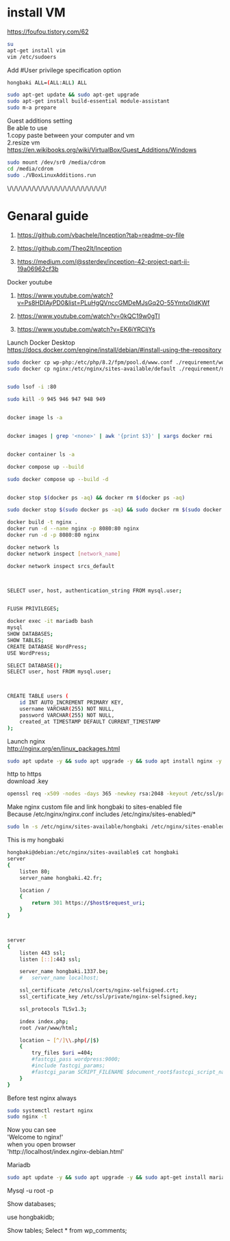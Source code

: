 # install VM  
https://foufou.tistory.com/62


```bash
su
apt-get install vim
vim /etc/sudoers
```  

Add #User privilege specification option
```bash
hongbaki ALL=(ALL:ALL) ALL
```  

```bash
sudo apt-get update && sudo apt-get upgrade
sudo apt-get install build-essential module-assistant
sudo m-a prepare
```  




Guest additions setting  
Be able to use  
1.copy paste between your computer and vm  
2.resize vm  
https://en.wikibooks.org/wiki/VirtualBox/Guest_Additions/Windows

```bash
sudo mount /dev/sr0 /media/cdrom
cd /media/cdrom
sudo ./VBoxLinuxAdditions.run
```


\\/\\\/\\/\\/\\/\\/\\/\\/\\/\\/\\/\\/\\/\\/\\/\\/\\/\\/\\/\\/\\/\\/!


# Genaral guide  

1. https://github.com/vbachele/Inception?tab=readme-ov-file

2. https://github.com/Theo2lt/Inception

3. https://medium.com/@ssterdev/inception-42-project-part-ii-19a06962cf3b  



Docker youtube
1. https://www.youtube.com/watch?v=Ps8HDIAyPD0&list=PLuHgQVnccGMDeMJsGq2O-55Ymtx0IdKWf  

2. https://www.youtube.com/watch?v=0kQC19w0gTI  

3. https://www.youtube.com/watch?v=EK6iYRCIjYs      

    
Launch Docker Desktop  
https://docs.docker.com/engine/install/debian/#install-using-the-repository


```bash
sudo docker cp wp-php:/etc/php/8.2/fpm/pool.d/www.conf ./requirement/wordpress/.
sudo docker cp nginx:/etc/nginx/sites-available/default ./requirement/nginx/.
```

```bash

sudo lsof -i :80

sudo kill -9 945 946 947 948 949


docker image ls -a


docker images | grep '<none>' | awk '{print $3}' | xargs docker rmi


docker container ls -a

docker compose up --build

sudo docker compose up --build -d


docker stop $(docker ps -aq) && docker rm $(docker ps -aq)

sudo docker stop $(sudo docker ps -aq) && sudo docker rm $(sudo docker ps -aq)

docker build -t nginx .
docker run -d --name nginx -p 8080:80 nginx
docker run -d -p 8080:80 nginx

```







```bash
docker network ls
docker network inspect [network_name]

docker network inspect srcs_default



SELECT user, host, authentication_string FROM mysql.user;


FLUSH PRIVILEGES;

```



```bash
docker exec -it mariadb bash
mysql
SHOW DATABASES;
SHOW TABLES;
CREATE DATABASE WordPress;
USE WordPress;

SELECT DATABASE();
SELECT user, host FROM mysql.user;



CREATE TABLE users (
    id INT AUTO_INCREMENT PRIMARY KEY,
    username VARCHAR(255) NOT NULL,
    password VARCHAR(255) NOT NULL,
    created_at TIMESTAMP DEFAULT CURRENT_TIMESTAMP
);

```




Launch nginx  
http://nginx.org/en/linux_packages.html

```bash
sudo apt update -y && sudo apt upgrade -y && sudo apt install nginx -y
```
  
http to https  
download .key

```bash
openssl req -x509 -nodes -days 365 -newkey rsa:2048 -keyout /etc/ssl/private/nginx-selfsigned.key -out /etc/ssl/certs/nginx-selfsigned.crt -subj "/C=MO/L=KH/O=42/OU=student/CN=hongbaki.42.fr"
```


Make nginx custom file and link hongbaki to sites-enabled file  
Because /etc/nginx/nginx.conf includes /etc/nginx/sites-enabled/*



```bash
sudo ln -s /etc/nginx/sites-available/hongbaki /etc/nginx/sites-enabled/
```

This is my hongbaki

```bash
hongbaki@debian:/etc/nginx/sites-available$ cat hongbaki   
server 
{
    listen 80;
    server_name hongbaki.42.fr;

    location / 
    {
        return 301 https://$host$request_uri;
    }
}



server 
{
	listen 443 ssl;
	listen [::]:443 ssl;

	server_name hongbaki.1337.be;
	#	server_name localhost;

	ssl_certificate /etc/ssl/certs/nginx-selfsigned.crt;
	ssl_certificate_key /etc/ssl/private/nginx-selfsigned.key;

	ssl_protocols TLSv1.3;

	index index.php;
	root /var/www/html;

	location ~ [^/]\\.php(/|$) 
    {
        try_files $uri =404;
        #fastcgi_pass wordpress:9000;
        #include fastcgi_params;
        #fastcgi_param SCRIPT_FILENAME $document_root$fastcgi_script_name;
    }
}
```

Before test nginx always  
```bash
sudo systemctl restart nginx
sudo nginx -t
```

Now you can see   
'Welcome to nginx!'  
when you open browser   
'http://localhost/index.nginx-debian.html'  
      
      
Mariadb
  
```bash
sudo apt update -y && sudo apt upgrade -y && sudo apt-get install mariadb-server -y
```







 

Mysql -u root -p

Show databases;

use hongbakidb;

Show tables;
Select * from wp_comments;










